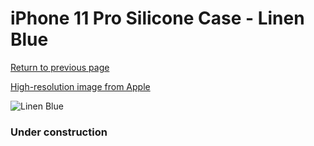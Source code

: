 # iPhone 11 Pro Silicone Case - Linen Blue

[Return to previous page](/iphone_11)

[High-resolution image from Apple](https://store.storeimages.cdn-apple.com/8756/as-images.apple.com/is/MY172?wid=4500&hei=4500&fmt=png)

<div style="width: 384px"><img src="/everypreview/MY172.png" alt="Linen Blue"></div>

### Under construction
